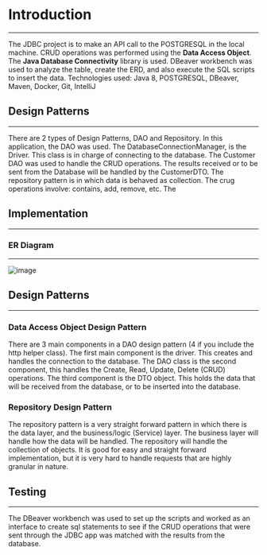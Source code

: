 # Introduction

---

The JDBC project is to make an API call to the POSTGRESQL in the local machine. CRUD operations was performed using the **Data Access Object**. 
The **Java Database Connectivity** library is used. DBeaver workbench was used to analyze the table, create the ERD, and also execute the SQL scripts to insert
the data. 
Technologies used: Java 8, POSTGRESQL, DBeaver, Maven, Docker, Git, IntelliJ

## Design Patterns

---

There are 2 types of Design Patterns, DAO and Repository. In this application, the DAO was used. The DatabaseConnectionManager, is the Driver. This class
is in charge of connecting to the database. The Customer DAO was used to handle the CRUD operations. The results received or to be sent from the Database will be handled by the
CustomerDTO. The repository pattern is in which data is behaved as collection. The crug operations involve: contains, add, remove, etc. The 

## Implementation

---

### ER Diagram

---

![image](https://user-images.githubusercontent.com/46577410/205726731-0157f28e-b02a-4e47-ba18-4a4500a615af.png)



## Design Patterns

---

### Data Access Object Design Pattern

There are 3 main components in a DAO design pattern (4 if you include the http helper class). The first main component is the driver. This creates and handles
the connection to the database. The DAO class is the second component, this handles the Create, Read, Update, Delete (CRUD) operations. The third component is the
DTO object. This holds the data that will be received from the database, or to be inserted into the database. 

### Repository Design Pattern

The repository pattern is a very straight forward pattern in which there is the data layer, and the business/logic (Service) layer. The business layer will handle how
the data will be handled. The repository will handle the collection of objects. It is good for easy and straight forward implementation, but it is very hard
to handle requests that are highly granular in nature.

## Testing

---

The DBeaver workbench was used to set up the scripts and worked as an interface to create sql statements to see if the CRUD operations that were sent through the JDBC
app was matched with the results from the database. 



